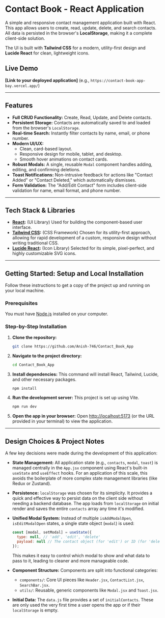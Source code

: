 # Contact Book - React Application

A simple and responsive contact management application built with React. This app allows users to create, read, update, delete, and search contacts. All data is persisted in the browser's **LocalStorage**, making it a complete client-side solution.

The UI is built with **Tailwind CSS** for a modern, utility-first design and **Lucide React** for clean, lightweight icons.

## Live Demo

**[Link to your deployed application]** (e.g., `https://contact-book-app-bay.vercel.app/`)

---

## Features

* **Full CRUD Functionality:** Create, Read, Update, and Delete contacts.
* **Persistent Storage:** Contacts are automatically saved to and loaded from the browser's `LocalStorage`.
* **Real-time Search:** Instantly filter contacts by name, email, or phone number.
* **Modern UI/UX:**
    * Clean, card-based layout.
    * Responsive design for mobile, tablet, and desktop.
    * Smooth hover animations on contact cards.
* **Robust Modals:** A single, reusable `Modal` component handles adding, editing, and confirming deletions.
* **Toast Notifications:** Non-intrusive feedback for actions like "Contact Added" or "Contact Deleted," which automatically dismisses.
* **Form Validation:** The "Add/Edit Contact" form includes client-side validation for name, email format, and phone number.

---

## Tech Stack & Libraries

* **[React](https://reactjs.org/):** (UI Library) Used for building the component-based user interface.
* **[Tailwind CSS](https://tailwindcss.com/):** (CSS Framework) Chosen for its utility-first approach, allowing for rapid development of a custom, responsive design without writing traditional CSS.
* **[Lucide React](https://lucide.dev/):** (Icon Library) Selected for its simple, pixel-perfect, and highly customizable SVG icons.

---

## Getting Started: Setup and Local Installation

Follow these instructions to get a copy of the project up and running on your local machine.

### Prerequisites

You must have [Node.js](https://nodejs.org/) installed on your computer.

### Step-by-Step Installation

1.  **Clone the repository:**
    ```sh
    git clone https://github.com/Anish-746/Contact_Book_App
    ```

2.  **Navigate to the project directory:**
    ```sh
    cd Contact_Book_App
    ```

3.  **Install dependencies:**
    This command will install React, Tailwind, Lucide, and other necessary packages.
    ```sh
    npm install
    ```

4.  **Run the development server:**
    This project is set up using Vite.
    ```sh
    npm run dev
    ```

5.  **Open the app in your browser:**
    Open [http://localhost:5173](http://localhost:5173) (or the URL provided in your terminal) to view the application.

---

## Design Choices & Project Notes

A few key decisions were made during the development of this application:

* **State Management:** All application state (e.g., `contacts`, `modal`, `toast`) is managed centrally in the `App.jsx` component using React's built-in `useState` and `useEffect` hooks. For an application of this scale, this avoids the boilerplate of more complex state management libraries (like Redux or Zustand).

* **Persistence:** `localStorage` was chosen for its simplicity. It provides a quick and effective way to persist data on the client side without needing a backend database. The app loads from `localStorage` on initial render and saves the entire `contacts` array any time it's modified.

* **Unified Modal System:** Instead of multiple `isAddModalOpen`, `isEditModalOpen` states, a single state object (`modal`) is used:
    ```javascript
    const [modal, setModal] = useState({
      type: null, // 'add', 'edit', 'delete'
      payload: null // The contact object (for 'edit') or ID (for 'delete')
    });
    ```
    This makes it easy to control which modal to show and what data to pass to it, leading to cleaner and more manageable code.

* **Component Structure:** Components are split into functional categories:
    * `components/`: Core UI pieces like `Header.jsx`, `ContactList.jsx`, `SearchBar.jsx`.
    * `utils/`: Reusable, generic components like `Modal.jsx` and `Toast.jsx`.

* **Initial Data:** The `data.js` file provides a set of `initialContacts`. These are only used the very first time a user opens the app or if their `localStorage` is empty.